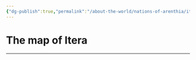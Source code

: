 ```yaml
---
{"dg-publish":true,"permalink":"/about-the-world/nations-of-arenthia/itera/","tags":["Arenthia","Itera"]}
---
```


# The map of Itera
---

